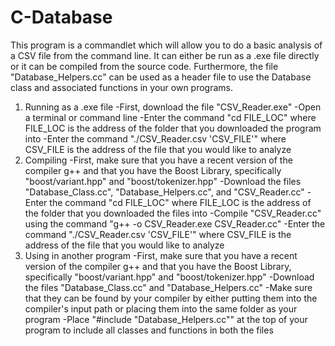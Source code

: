 # C-Database
This program is a commandlet which will allow you to do a basic analysis of a CSV file from the command line. It can either be run as a .exe file directly or it can be compiled from the source code. Furthermore, the file "Database_Helpers.cc" can be used as a header file to use the Database class and associated functions in your own programs.

1) Running as a .exe file
  -First, download the file "CSV_Reader.exe"
  -Open a terminal or command line
  -Enter the command "cd FILE_LOC" where FILE_LOC is the address of the folder that you downloaded
   the program into
  -Enter the command "./CSV_Reader.csv 'CSV_FILE'" where CSV_FILE is the address of
   the file that you would like to analyze
2) Compiling
  -First, make sure that you have a recent version of the compiler g++ and that
   you have the Boost Library, specifically "boost/variant.hpp" and "boost/tokenizer.hpp"
  -Download the files "Database_Class.cc", "Database_Helpers.cc", and "CSV_Reader.cc"
  -Enter the command "cd FILE_LOC" where FILE_LOC is the address of the folder that you downloaded
   the files into
  -Compile "CSV_Reader.cc" using the command "g++ -o CSV_Reader.exe CSV_Reader.cc"
  -Enter the command "./CSV_Reader.csv 'CSV_FILE'" where CSV_FILE is the address of
   the file that you would like to analyze
3) Using in another program
  -First, make sure that you have a recent version of the compiler g++ and that
   you have the Boost Library, specifically "boost/variant.hpp" and "boost/tokenizer.hpp"
  -Download the files "Database_Class.cc" and "Database_Helpers.cc"
  -Make sure that they can be found by your compiler by either putting them into the compiler's
   input path or placing them into the same folder as your program
  -Place "#include "Database_Helpers.cc"" at the top of your program to include
   all classes and functions in both the files
